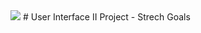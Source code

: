<img src="https://course_report_production.s3.amazonaws.com/rich/rich_files/rich_files/4578/s300/untitled.png">
# User Interface II Project - Strech Goals
